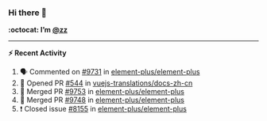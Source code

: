 ### Hi there 👋

**:octocat: I’m [@zz](https://github.com/holazz)**

---

**:zap: Recent Activity**

<!--START_SECTION:activity-->
1. 🗣 Commented on [#9731](https://github.com/element-plus/element-plus/issues/9731) in [element-plus/element-plus](https://github.com/element-plus/element-plus)
2. 💪 Opened PR [#544](https://github.com/vuejs-translations/docs-zh-cn/pull/544) in [vuejs-translations/docs-zh-cn](https://github.com/vuejs-translations/docs-zh-cn)
3. 🎉 Merged PR [#9753](https://github.com/element-plus/element-plus/pull/9753) in [element-plus/element-plus](https://github.com/element-plus/element-plus)
4. 🎉 Merged PR [#9748](https://github.com/element-plus/element-plus/pull/9748) in [element-plus/element-plus](https://github.com/element-plus/element-plus)
5. ❗️ Closed issue [#8155](https://github.com/element-plus/element-plus/issues/8155) in [element-plus/element-plus](https://github.com/element-plus/element-plus)
<!--END_SECTION:activity-->
